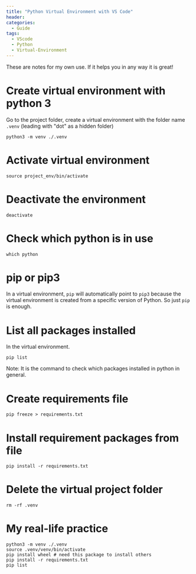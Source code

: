 ```yaml
---
title: "Python Virtual Environment with VS Code"
header:
categories:
  - Guide
tags:
  - VScode  
  - Python
  - Virtual-Environment
---
```


These are notes for my own use. If it helps you in any way it is great!

# Create virtual environment with python 3
Go to the project folder, create a virtual environment with the folder name `.venv` (leading with "dot" as a hidden folder)
```
python3 -m venv ./.venv
```
# Activate virtual environment
```
source project_env/bin/activate
```
# Deactivate the environment
```
deactivate
```
# Check which python is in use
```
which python
```
# pip or pip3

In a virtual environment, `pip` will automatically point to `pip3` because the virtual environment is created from a specific version of Python. So just `pip` is enough.

# List all packages installed
In the virtual environment.
```
pip list
```
Note: It is the command to check which packages installed in python in general.

# Create requirements file
```
pip freeze > requirements.txt
```
# Install requirement packages from file
```
pip install -r requirements.txt
```
# Delete the virtual project folder
```
rm -rf .venv
```
# My real-life practice
```
python3 -m venv ./.venv
source .venv/venv/bin/activate
pip install wheel # need this package to install others
pip install -r requirements.txt
pip list
```